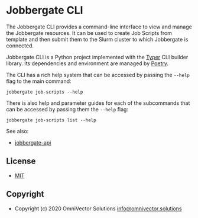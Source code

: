 # Jobbergate CLI

The Jobbergate CLI provides a command-line interface to view and manage the Jobbergate
resources. It can be used to create Job Scripts from template and then submit them to
the Slurm cluster to which Jobbergate is connected.

Jobbergate CLI is a Python project implemented with the
[Typer](https://typer.tiangolo.com/) CLI builder library. Its dependencies and
environment are managed by [Poetry](https://python-poetry.org/).

The CLI has a rich help system that can be accessed by passing the `--help` flag to
the main command:

```shell
jobbergate job-scripts --help
```


There is also help and parameter guides for each of the subcommands that can be accessed
by passing them the `--help` flag:

```shell
jobbergate job-scripts list --help
```

See also:

* [jobbergate-api](https://github.com/omnivector-solutions/jobbergate/jobbergate-api)


## License
* [MIT](./LICENSE)


## Copyright
* Copyright (c) 2020 OmniVector Solutions <info@omnivector.solutions>
